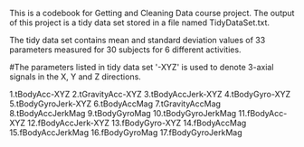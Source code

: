 This is a codebook for Getting and Cleaning Data course project. The output of this project is a tidy data set stored in a file named TidyDataSet.txt.

The tidy data set contains mean and standard deviation values of 33 parameters measured for 30 subjects for 6 different activities.

#The parameters listed in tidy data set '-XYZ' is used to denote 3-axial signals in the X, Y and Z directions.

1.tBodyAcc-XYZ 2.tGravityAcc-XYZ 3.tBodyAccJerk-XYZ 4.tBodyGyro-XYZ 5.tBodyGyroJerk-XYZ 6.tBodyAccMag 7.tGravityAccMag 8.tBodyAccJerkMag 9.tBodyGyroMag 10.tBodyGyroJerkMag 11.fBodyAcc-XYZ 12.fBodyAccJerk-XYZ 13.fBodyGyro-XYZ 14.fBodyAccMag 15.fBodyAccJerkMag 16.fBodyGyroMag 17.fBodyGyroJerkMag